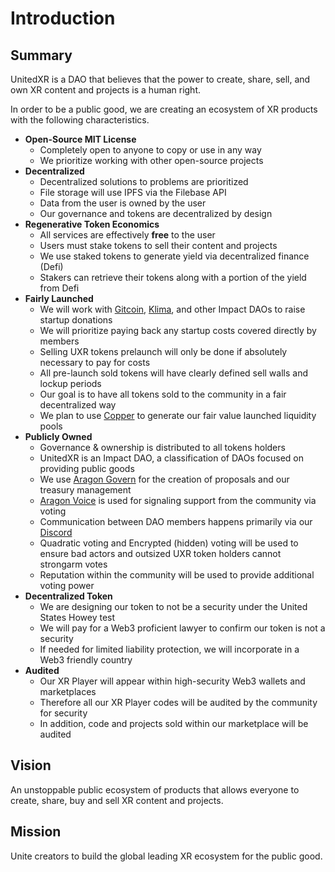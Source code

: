 # Introduction

## Summary

UnitedXR is a DAO that believes that the power to create, share, sell, and own XR content and projects is a human right.

In order to be a public good, we are creating an ecosystem of XR products with the following characteristics.

* **Open-Source MIT License**
  * Completely open to anyone to copy or use in any way
  * We prioritize working with other open-source projects
* **Decentralized**
  * Decentralized solutions to problems are prioritized
  * File storage will use IPFS via the Filebase API
  * Data from the user is owned by the user
  * Our governance and tokens are decentralized by design
* **Regenerative Token Economics**
  * All services are effectively **free** to the user
  * Users must stake tokens to sell their content and projects
  * We use staked tokens to generate yield via decentralized finance (Defi)
  * Stakers can retrieve their tokens along with a portion of the yield from Defi
* **Fairly Launched**
  * We will work with [Gitcoin](https://gitcoin.co), [Klima](https://klima.com), and other Impact DAOs to raise startup donations
  * We will prioritize paying back any startup costs covered directly by members
  * Selling UXR tokens prelaunch will only be done if absolutely necessary to pay for costs
  * All pre-launch sold tokens will have clearly defined sell walls and lockup periods
  * Our goal is to have all tokens sold to the community in a fair decentralized way
  * We plan to use [Copper](https://copperlaunch.com) to generate our fair value launched liquidity pools
* **Publicly Owned**
  * Governance & ownership is distributed to all tokens holders
  * UnitedXR is an Impact DAO, a classification of DAOs focused on providing public goods
  * We use [Aragon Govern](https://discord.com/invite/fV2SjJzEUr) for the creation of proposals and our treasury management
  * [Aragon Voice](https://voice.aragon.org/tokens/info/#/0xce0b56632ba8322264806d0c79a2bbfc6f8c6934) is used for signaling support from the community via voting&#x20;
  * Communication between DAO members happens primarily via our [Discord](https://discord.com/invite/fV2SjJzEUr)
  * Quadratic voting and Encrypted (hidden) voting will be used to ensure bad actors and outsized UXR token holders cannot strongarm votes
  * Reputation within the community will be used to provide additional voting power
* **Decentralized Token**
  * We are designing our token to not be a security under the United States Howey test
  * We will pay for a Web3 proficient lawyer to confirm our token is not a security
  * If needed for limited liability protection, we will incorporate in a Web3 friendly country
* **Audited**
  * Our XR Player will appear within high-security Web3 wallets and marketplaces
  * Therefore all our XR Player codes will be audited by the community for security
  * In addition, code and projects sold within our marketplace will be audited&#x20;

## Vision

An unstoppable public ecosystem of products that allows everyone to create, share, buy and sell XR content and projects.

## Mission

Unite creators to build the global leading XR ecosystem for the public good.
